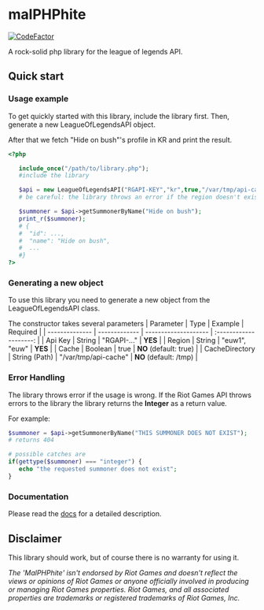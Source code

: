 # malPHPhite

[![CodeFactor](https://www.codefactor.io/repository/github/darkintaqt/malphphite/badge)](https://www.codefactor.io/repository/github/darkintaqt/malphphite)

A rock-solid php library for the league of legends API. 


## Quick start

### Usage example
To get quickly started with this library, include the library first. Then, generate a new LeagueOfLegendsAPI object. 

After that we fetch "Hide on bush"'s profile in KR and print the result. 

```php
<?php

   include_once("/path/to/library.php");
   #include the library

   $api = new LeagueOfLegendsAPI("RGAPI-KEY","kr",true,"/var/tmp/api-cache");
   # be careful: the library throws an error if the region doesn't exist

   $summoner = $api->getSummonerByName("Hide on bush");
   print_r($summoner);
   # {
   #  "id": ...,
   #  "name": "Hide on bush",
   #  ...
   #}
?>
```

### Generating a new object
To use this library you need to generate a new object from the LeagueOfLegendsAPI class. 

The constructor takes several parameters
| Parameter      | Type          | Example              |        Required        |
| -------------- | ------------- | -------------------- | :--------------------: |
| Api Key        | String        | "RGAPI-..."          |        **YES**         |
| Region         | String        | "euw1", "euw"        |        **YES**         |
| Cache          | Boolean       | true                 | **NO** (default: true) |
| CacheDirectory | String (Path) | "/var/tmp/api-cache" | **NO** (default: /tmp) |

### Error Handling
The library throws error if the usage is wrong. 
If the Riot Games API throws errors to the library the library returns the **Integer** as a return value. 

For example:
```php
$summoner = $api->getSummonerByName("THIS SUMMONER DOES NOT EXIST");
# returns 404

# possible catches are
if(gettype($summoner) === "integer") {
   echo "the requested summoner does not exist";
}
```

### Documentation
Please read the [docs](https://github.com/DarkIntaqt/malPHPhite/tree/main/docs) for a detailed description. 

## Disclaimer
This library should work, but of course there is no warranty for using it.

*The 'MalPHPhite' isn't endorsed by Riot Games and doesn't reflect the views or opinions of Riot Games or anyone officially involved in producing or managing Riot Games properties. Riot Games, and all associated properties are trademarks or registered trademarks of Riot Games, Inc.*
